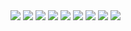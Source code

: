 <img src="https://img.shields.io/badge/javascript-F7DF1E?style=for-the-badge&logo=javascript&logoColor=black"> 
<img src="https://img.shields.io/badge/html-E34F26?style=for-the-badge&logo=html5&logoColor=white">
<img src="https://img.shields.io/badge/CSS-1572B6?style=for-the-badge&logo=CSS&logoColor=white">
<img src="https://img.shields.io/badge/python-3776AB?style=for-the-badge&logo=python&logoColor=white">
<img src="https://img.shields.io/badge/kotlin-7F52FF?style=for-the-badge&logo=kotlin&logoColor=white">
<img src="https://img.shields.io/badge/gitHub-181717?style=for-the-badge&logo=gitHub&logoColor=white">
<img src="https://img.shields.io/badge/typeScript-3178C6?style=for-the-badge&logo=typeScript&logoColor=white">
<img src="https://img.shields.io/badge/c++-00599c?style=for-the-badge&logo=typeScript&logoColor=white">
<img src="https://img.shields.io/badge/React-61DAFB?style=for-the-badge&logo=React&logoColor=white">

